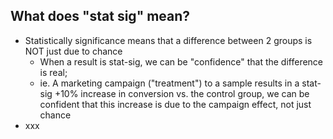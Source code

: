 ## What does "stat sig" mean?
- Statistically significance means that a difference between 2 groups is NOT just due to chance
  - When a result is stat-sig, we can be "confidence" that the difference is real;
  - ie. A marketing campaign ("treatment") to a sample results in a stat-sig +10% increase in conversion vs. the control group, we can be confident that this increase is due to the campaign effect, not just chance  
- xxx
